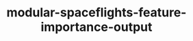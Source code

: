 ---
schema: default
title: modular-spaceflights-feature-importance-output
organization: ResponsibleAIML
notes: type = kedro_datasets.pandas.csv_dataset.CSVDataset
resources:
  - name: modular-spaceflights-feature-importance-output
    url: 'https://github.com/ResponsibleAIML/django-kedro/tree/main/kedro-projects/demo-project-kedro/data/04_feature/feature_importance_output.csv'
    format: csv
category:
  - 04-feature
maintainer: 
maintainer_email: 
project:
  - modular-spaceflights
preview: |
  <table border="1" class="dataframe">
    <thead>
      <tr style="text-align: right;">
        <th></th>
        <th>Feature</th>
        <th>Score</th>
      </tr>
    </thead>
    <tbody>
      <tr>
        <th>0</th>
        <td>feature_0</td>
        <td>0.217396</td>
      </tr>
      <tr>
        <th>1</th>
        <td>feature_1</td>
        <td>0.557859</td>
      </tr>
      <tr>
        <th>2</th>
        <td>feature_2</td>
        <td>0.872854</td>
      </tr>
      <tr>
        <th>3</th>
        <td>feature_3</td>
        <td>0.059506</td>
      </tr>
      <tr>
        <th>4</th>
        <td>feature_4</td>
        <td>0.799646</td>
      </tr>
      <tr>
        <th>5</th>
        <td>feature_5</td>
        <td>0.594777</td>
      </tr>
      <tr>
        <th>6</th>
        <td>feature_6</td>
        <td>0.438294</td>
      </tr>
      <tr>
        <th>7</th>
        <td>feature_7</td>
        <td>0.128272</td>
      </tr>
      <tr>
        <th>8</th>
        <td>feature_8</td>
        <td>0.752643</td>
      </tr>
      <tr>
        <th>9</th>
        <td>feature_9</td>
        <td>0.273373</td>
      </tr>
    </tbody>
  </table>
---